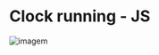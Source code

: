 # Clock running - JS
<img src="https://user-images.githubusercontent.com/32619832/39973629-79fcefec-56f8-11e8-88db-baf94530ffa9.png" alt="imagem" />
